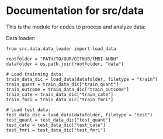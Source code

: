 # Documentation for src/data 

This is the module for codes to process and analyze data: 

Data loader: 

```
from src.data.data_loader import load_data

rootfolder = "PATH/TO/OUR/GITHUB/fMRI-AHDH"
datafolder = os.path.join(rootfolder, "data")

# Load trainning data: 
train_data_dic = load_data(datafolder, filetype = "train") 
train_quant = train_data_dic["train_quant"]
train_outcome = train_data_dic["train_outcome"]
train_cate = train_data_dic["train_cate"]
train_fmri = train_data_dic["train_fmri"] 

# Load test data: 
test_data_dic = load_data(datafolder, filetype = "test")
test_quant = test_data_dic["test_quant"]
test_cate = test_data_dic["test_cate"]
test_fmri = test_data_dic["test_fmri"]
```